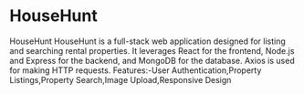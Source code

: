 # HouseHunt
HouseHunt HouseHunt is a full-stack web application designed for listing and searching rental properties. It leverages React for the frontend, Node.js and Express for the backend, and MongoDB for the database. Axios is used for making HTTP requests. Features:-User Authentication,Property Listings,Property Search,Image Upload,Responsive Design
